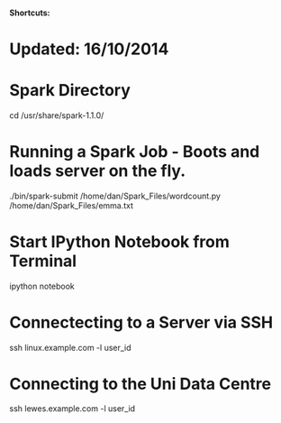 #### Shortcuts:
# Updated: 16/10/2014

# Spark Directory
cd /usr/share/spark-1.1.0/

# Running a Spark Job - Boots and loads server on the fly.
./bin/spark-submit /home/dan/Spark_Files/wordcount.py /home/dan/Spark_Files/emma.txt

# Start IPython Notebook from Terminal
ipython notebook

# Connectecting to a Server via SSH
ssh linux.example.com -l user_id

# Connecting to the Uni Data Centre
ssh lewes.example.com -l user_id


